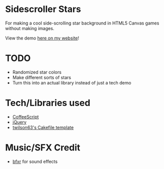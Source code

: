 Sidescroller Stars
===============
For making a cool side-scrolling star background in HTML5 Canvas games without making images.

View the demo [here on my website](http://ggruiz.me/sidescroller-stars/)!

TODO
===============
* Randomized star colors
* Make different sorts of stars
* Turn this into an actual library instead of just a tech demo

Tech/Libraries used
===============
* [CoffeeScript](http://coffeescript.org/)
* [jQuery](http://jquery.com/)
* [twilson63's Cakefile template](https://github.com/twilson63/cakefile-template)

Music/SFX Credit
===============
* [bfxr](http://www.bfxr.net/) for sound effects

